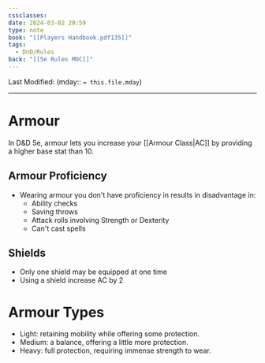 ```yaml
---
cssclasses: 
date: 2024-03-02 20:59
type: note
book: "[[Players Handbook.pdf135]]"
tags:
  - DnD/Rules
back: "[[5e Rules MOC]]"
---
```

Last Modified: (mday:: `= this.file.mday`)

---
# Armour
In D&D 5e, armour lets you increase your [[Armour Class|AC]] by providing a higher base stat than 10.
## Armour Proficiency
- Wearing armour you don't have proficiency in results in disadvantage in:
	- Ability checks
	- Saving throws
	- Attack rolls involving Strength or Dexterity
	- Can't cast spells
## Shields
- Only one shield may be equipped at one time
- Using a shield increase AC by 2
# Armour Types
- Light: retaining mobility while offering some protection.
- Medium: a balance, offering a little more protection.
- Heavy: full protection, requiring immense strength to wear.

